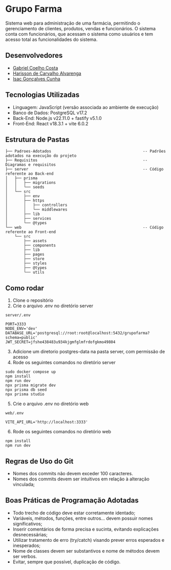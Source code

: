 # Grupo Farma

Sistema web para administração de uma farmácia, permitindo o gerenciamento de clientes, produtos, vendas e funcionários. O sistema conta com funcionários, que acessam o sistema como usuários e tem acesso total as funcionalidades do sistema.

## Desenvolvedores

* [Gabriel Coelho Costa](https://github.com/gabrielzinCoelho)
* [Harisson de Carvalho Alvarenga](https://github.com/harissonalvarenga)
* [Isac Gonçalves Cunha](https://github.com/Caquizeraa)

## Tecnologias Utilizadas

* Linguagem: JavaScript (versão associada ao ambiente de execução)
* Banco de Dados: PostgreSQL v17.2
* Back-End: Node.js v22.11.0 + fastify v5.1.0
* Front-End: React v18.3.1 + vite 6.0.2

## Estrutura de Pastas

```
├── Padroes-Adotados                                        -- Padrões adotados na execução do projeto
├── Requisitos                                              -- Diagramas e requisitos
├── server                                                  -- Código referente ao Back-end
│   ├── prisma
│   │   ├── migrations  
│   │   └── seeds
│   └── src
│       ├── env
│       ├── https
│       │   ├── controllers
│       │   └── middlewares
│       ├── lib
│       ├── services
│       └── @types
└── web                                                     -- Código referente ao Front-end
    └── src
        ├── assets
        ├── components
        ├── lib
        ├── pages
        ├── store
        ├── styles
        ├── @types
        └── utils
```
                                   
## Como rodar

1. Clone o repositório
2. Crie o arquivo .env no diretório server
```
server/.env

PORT=3333
NODE_ENV='dev'
DATABASE_URL='postgresql://root:root@localhost:5432/grupofarma?schema=public'
JWT_SECRET=jfshe438483u934kjgmfglmfrdofgkmo49804
```

3. Adicione um diretorio postgres-data na pasta server, com permissão de acesso
4. Rode os seguintes comandos no diretório server
```
sudo docker compose up
npm install
npm run dev
npx prisma migrate dev
npx prisma db seed
npx prisma studio
```

5. Crie o arquivo .env no diretório web
```
web/.env

VITE_API_URL='http://localhost:3333'
```
6. Rode os seguintes comandos no diretório web
```
npm install
npm run dev
```   

## Regras de Uso do Git

- Nomes dos commits não devem exceder 100 caracteres.
- Nomes dos commits devem ser intuitivos em relação à alteração vinculada;


## Boas Práticas de Programação Adotadas

- Todo trecho de código deve estar corretamente identado;
- Variáveis, métodos, funções, entre outros... devem possuir nomes significativos;
- Inserir comentários de forma precisa e sucinta, evitando explicações desnecessárias;
- Utilizar tratamento de erro (try/catch) visando prever erros esperados e inesperados;
- Nome de classes devem ser substantivos e nome de métodos devem ser verbos.
- Evitar, sempre que possível, duplicação de código.
